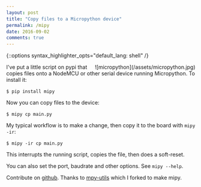 ```yaml
---
layout: post
title: "Copy files to a Micropython device"
permalink: /mipy
date: 2016-09-02
comments: true
---
```

{::options syntax_highlighter_opts="default_lang: shell" /}

<div style="float: right" markdown="1">
![micropython](/assets/micropython.jpg)
</div>

I've put a little script on pypi that copies files onto a NodeMCU or other
serial device running Micropython. To install it:

    $ pip install mipy

Now you can copy files to the device:

    $ mipy cp main.py

My typical workflow is to make a change, then copy it to the board with `mipy
-ir`:

    $ mipy -ir cp main.py

This interrupts the running script, copies the file, then does a soft-reset.

You can also set the port, baudrate and other options. See `mipy --help`.

Contribute on [github](https://github.com/bcb/mipy). Thanks to
[mpy-utils](https://github.com/nickzoic/mpy-utils) which I forked to make mipy.
